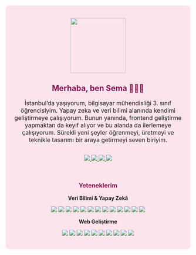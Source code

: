 <div style="background-color:#FCE4EC; padding:20px; border-radius:10px;" align="center">

  <!-- GIF -->
  <p>
    <img src="https://media.giphy.com/media/2IudUHdI075HL02Pkk/giphy.gif" width="150" height="auto" />
  </p>

  <!-- Başlık -->
  <h2 style="color:#880E4F;">Merhaba, ben Sema 👩🏻‍💻</h2>
  
  <!-- Açıklama -->
  <p style="max-width:600px; margin:auto; font-size:16px;">
    İstanbul’da yaşıyorum, bilgisayar mühendisliği 3. sınıf öğrencisiyim. Yapay zeka ve veri bilimi alanında kendimi geliştirmeye çalışıyorum. Bunun yanında, frontend geliştirme yapmaktan da keyif alıyor ve bu alanda da ilerlemeye çalışıyorum. Sürekli yeni şeyler öğrenmeyi, üretmeyi ve teknikle tasarımı bir araya getirmeyi seven biriyim.
  </p>

  <!-- Sosyal Bağlantılar -->
  <br>
  <p align="center">
    <a href="https://github.com/semaozylmz">
      <img src="https://img.shields.io/badge/GitHub-semaozylmz-ffb6c1?style=for-the-badge&logo=github" />
    </a>
    <a href="https://www.linkedin.com/in/sema-nur-ozyilmaz0903/">
      <img src="https://img.shields.io/badge/LinkedIn-Sema%20Nur%20Özyılmaz-ffb6c1?style=for-the-badge&logo=linkedin" />
    </a>
    <a href="https://www.kaggle.com/semaozyilmaz">
      <img src="https://img.shields.io/badge/Kaggle-semaozyilmaz-ffb6c1?style=for-the-badge&logo=kaggle" />
    </a>
    <a href="https://medium.com/@ssozylmz">
      <img src="https://img.shields.io/badge/Medium-@ssozylmz-ffb6c1?style=for-the-badge&logo=medium" />
    </a>
  </p>

  <!-- Yetenekler -->
  <br>
  <h3 style="color:#880E4F;"> Yeteneklerim</h3>

  <!-- Veri Bilimi ve AI -->
  <p><strong> Veri Bilimi & Yapay Zekâ</strong></p>
  <p>
    <img src="https://img.shields.io/badge/Python-ffb6c1?style=flat&logo=python&logoColor=white"/>
    <img src="https://img.shields.io/badge/R-ffb6c1?style=flat&logo=r&logoColor=white"/>
    <img src="https://img.shields.io/badge/Machine%20Learning-ffb6c1?style=flat"/>
    <img src="https://img.shields.io/badge/NLP-ffb6c1?style=flat"/>
    <img src="https://img.shields.io/badge/Deep%20Learning-ffb6c1?style=flat"/>
    <img src="https://img.shields.io/badge/Computer%20Vision-ffb6c1?style=flat"/>
    <img src="https://img.shields.io/badge/OpenCV-ffb6c1?style=flat&logo=opencv&logoColor=white"/>
    <img src="https://img.shields.io/badge/scikit--learn-ffb6c1?style=flat&logo=scikit-learn&logoColor=white"/>
    <img src="https://img.shields.io/badge/Matplotlib-ffb6c1?style=flat&logo=matplotlib"/>
    <img src="https://img.shields.io/badge/Pandas-ffb6c1?style=flat&logo=pandas"/>
    <img src="https://img.shields.io/badge/Numpy-ffb6c1?style=flat&logo=numpy"/>
    <img src="https://img.shields.io/badge/PyTorch-ffb6c1?style=flat&logo=pytorch"/>
    <img src="https://img.shields.io/badge/TensorFlow-ffb6c1?style=flat&logo=tensorflow"/>
</p>
  </p>

  <!-- Web Geliştirme -->
  <p><strong> Web Geliştirme</strong></p>
  <p>
    <img src="https://img.shields.io/badge/React-ffb6c1?style=flat&logo=react"/>
    <img src="https://img.shields.io/badge/Next.js-ffb6c1?style=flat&logo=next.js"/>
    <img src="https://img.shields.io/badge/Node.js-ffb6c1?style=flat&logo=node.js"/>
    <img src="https://img.shields.io/badge/Electron.js-ffb6c1?style=flat&logo=electron"/>
    <img src="https://img.shields.io/badge/HTML-ffb6c1?style=flat&logo=html5"/>
    <img src="https://img.shields.io/badge/CSS-ffb6c1?style=flat&logo=css3"/>
    <img src="https://img.shields.io/badge/JavaScript-ffb6c1?style=flat&logo=javascript"/>
    <img src="https://img.shields.io/badge/jQuery-ffb6c1?style=flat&logo=jquery"/>
    <img src="https://img.shields.io/badge/Bootstrap-ffb6c1?style=flat&logo=bootstrap"/>
    <img src="https://img.shields.io/badge/TailwindCSS-ffb6c1?style=flat&logo=tailwind-css"/>
  </p>

</div>
